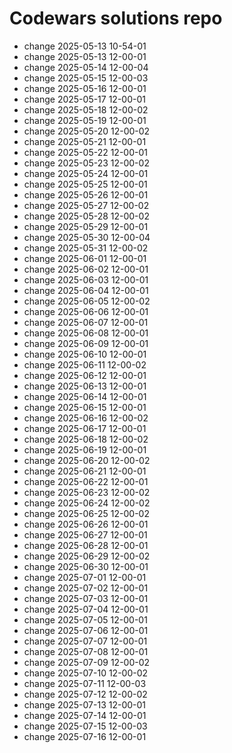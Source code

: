 # Codewars solutions repo
- change 2025-05-13 10-54-01
- change 2025-05-13 12-00-01
- change 2025-05-14 12-00-04
- change 2025-05-15 12-00-03
- change 2025-05-16 12-00-01
- change 2025-05-17 12-00-01
- change 2025-05-18 12-00-02
- change 2025-05-19 12-00-01
- change 2025-05-20 12-00-02
- change 2025-05-21 12-00-01
- change 2025-05-22 12-00-01
- change 2025-05-23 12-00-02
- change 2025-05-24 12-00-01
- change 2025-05-25 12-00-01
- change 2025-05-26 12-00-01
- change 2025-05-27 12-00-02
- change 2025-05-28 12-00-02
- change 2025-05-29 12-00-01
- change 2025-05-30 12-00-04
- change 2025-05-31 12-00-02
- change 2025-06-01 12-00-01
- change 2025-06-02 12-00-01
- change 2025-06-03 12-00-01
- change 2025-06-04 12-00-01
- change 2025-06-05 12-00-02
- change 2025-06-06 12-00-01
- change 2025-06-07 12-00-01
- change 2025-06-08 12-00-01
- change 2025-06-09 12-00-01
- change 2025-06-10 12-00-01
- change 2025-06-11 12-00-02
- change 2025-06-12 12-00-01
- change 2025-06-13 12-00-01
- change 2025-06-14 12-00-01
- change 2025-06-15 12-00-01
- change 2025-06-16 12-00-02
- change 2025-06-17 12-00-01
- change 2025-06-18 12-00-02
- change 2025-06-19 12-00-01
- change 2025-06-20 12-00-02
- change 2025-06-21 12-00-01
- change 2025-06-22 12-00-01
- change 2025-06-23 12-00-02
- change 2025-06-24 12-00-02
- change 2025-06-25 12-00-02
- change 2025-06-26 12-00-01
- change 2025-06-27 12-00-01
- change 2025-06-28 12-00-01
- change 2025-06-29 12-00-02
- change 2025-06-30 12-00-01
- change 2025-07-01 12-00-01
- change 2025-07-02 12-00-01
- change 2025-07-03 12-00-01
- change 2025-07-04 12-00-01
- change 2025-07-05 12-00-01
- change 2025-07-06 12-00-01
- change 2025-07-07 12-00-01
- change 2025-07-08 12-00-01
- change 2025-07-09 12-00-02
- change 2025-07-10 12-00-02
- change 2025-07-11 12-00-03
- change 2025-07-12 12-00-02
- change 2025-07-13 12-00-01
- change 2025-07-14 12-00-01
- change 2025-07-15 12-00-03
- change 2025-07-16 12-00-01
